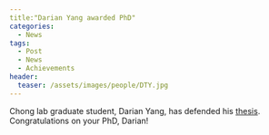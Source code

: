 ```yaml
---
title:"Darian Yang awarded PhD"
categories:
  - News
tags:
  - Post
  - News
  - Achievements
header:	
  teaser: /assets/images/people/DTY.jpg
---
```

Chong lab graduate student, Darian Yang, has defended his [thesis]( https://www.mbsb.pitt.edu/index.php/site-map/articles/80-latest-news/398-congrats-darian
).
Congratulations on your PhD, Darian!

